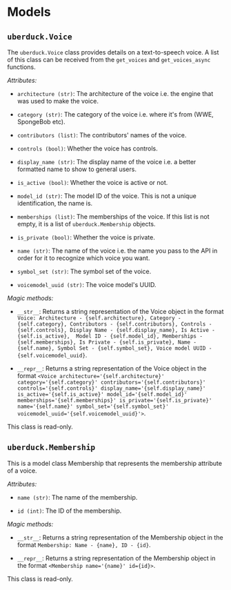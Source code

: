 # Models

## `uberduck.Voice`

The `uberduck.Voice` class provides details on a text-to-speech voice. A list of this class can be received from the `get_voices` and `get_voices_async` functions.

*Attributes:*

* `architecture (str)`: The architecture of the voice i.e. the engine that was used to make the voice.

* `category (str)`: The category of the voice i.e. where it's from (WWE, SpongeBob etc).

* `contributors (list)`: The contributors' names of the voice.

* `controls (bool)`: Whether the voice has controls.

* `display_name (str)`: The display name of the voice i.e. a better formatted name to show to general users.

* `is_active (bool)`: Whether the voice is active or not.
  
* `model_id (str)`: The model ID of the voice. This is not a unique identification, the name is.

* `memberships (list)`: The memberships of the voice. If this list is not empty, it is a list of `uberduck.Membership` objects.

* `is_private (bool)`: Whether the voice is private.

* `name (str)`: The name of the voice i.e. the name you pass to the API in order for it to recognize which voice you want.

* `symbol_set (str)`: The symbol set of the voice.

* `voicemodel_uuid (str)`: The voice model's UUID.

*Magic methods:*

* `__str__`: Returns a string representation of the Voice object in the format `Voice: Architecture - {self.architecture}, Category - {self.category}, Contributors - {self.contributors}, Controls - {self.controls}, Display Name - {self.display_name}, Is Active - {self.is_active},  Model ID - {self.model_id}, Memberships - {self.memberships}, Is Private - {self.is_private}, Name - {self.name}, Symbol Set - {self.symbol_set}, Voice model UUID - {self.voicemodel_uuid}`.
    
* `__repr__`: Returns a string representation of the Voice object in the format `<Voice architecture='{self.architecture}' category='{self.category}' contributors='{self.contributors}' controls='{self.controls}' display_name='{self.display_name}' is_active='{self.is_active}' model_id='{self.model_id}' memberships='{self.memberships}' is_private='{self.is_private}' name='{self.name}' symbol_set='{self.symbol_set}' voicemodel_uuid='{self.voicemodel_uuid}'>`.

This class is read-only.

## `uberduck.Membership`

This is a model class Membership that represents the membership attribute of a voice.
    
*Attributes:*

* `name (str)`: The name of the membership.

* `id (int)`: The ID of the membership.

*Magic methods:*

* `__str__`: Returns a string representation of the Membership object in the format `Membership: Name - {name}, ID - {id}`.

* `__repr__`: Returns a string representation of the Membership object in the format `<Membership name='{name}' id={id}>`.

This class is read-only.